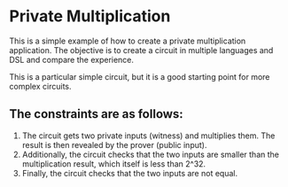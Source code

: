 # Private Multiplication

This is a simple example of how to create a private multiplication application. The objective is to create a circuit in multiple languages and DSL and compare the experience.

This is a particular simple circuit, but it is a good starting point for more complex circuits.


## The constraints are as follows:

1. The circuit gets two private inputs (witness) and multiplies them. The result is then revealed by the prover (public input).
2. Additionally, the circuit checks that the two inputs are smaller than the multiplication result, which itself is less than 2^32.
3. Finally, the circuit checks that the two inputs are not equal.


